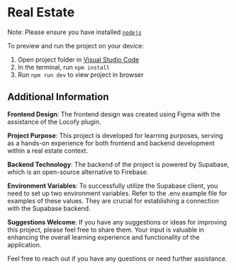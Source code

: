 # Real Estate

Note: Please ensure you have installed <code><a href="https://nodejs.org/en/download/">nodejs</a></code>

To preview and run the project on your device:

1. Open project folder in <a href="https://code.visualstudio.com/download">Visual Studio Code</a>
2. In the terminal, run `npm install`
3. Run `npm run dev` to view project in browser

## Additional Information

**Frontend Design**: The frontend design was created using Figma with the assistance of the Locofy plugin.

**Project Purpose**: This project is developed for learning purposes, serving as a hands-on experience for both frontend and backend development within a real estate context.

**Backend Technology**: The backend of the project is powered by Supabase, which is an open-source alternative to Firebase.

**Environment Variables**: To successfully utilize the Supabase client, you need to set up two environment variables. Refer to the .env.example file for examples of these values. They are crucial for establishing a connection with the Supabase backend.

**Suggestions Welcome**: If you have any suggestions or ideas for improving this project, please feel free to share them. Your input is valuable in enhancing the overall learning experience and functionality of the application.

Feel free to reach out if you have any questions or need further assistance.
